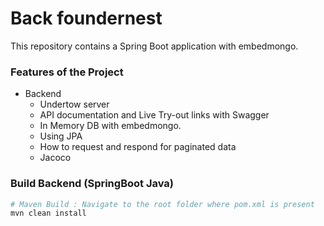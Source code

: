 # Back foundernest
This repository contains a Spring Boot application with embedmongo.

### Features of the Project
* Backend
	* Undertow server
	* API documentation and Live Try-out links with Swagger 
	* In Memory DB with embedmongo. 
	* Using JPA
	* How to request and respond for paginated data
	* Jacoco  
	
### Build Backend (SpringBoot Java)
```bash
# Maven Build : Navigate to the root folder where pom.xml is present 
mvn clean install